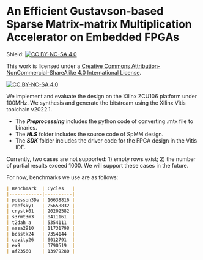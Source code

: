 # An Efficient Gustavson-based Sparse Matrix-matrix Multiplication Accelerator on Embedded FPGAs

Shield: [![CC BY-NC-SA 4.0][cc-by-nc-sa-shield]][cc-by-nc-sa]

This work is licensed under a
[Creative Commons Attribution-NonCommercial-ShareAlike 4.0 International License][cc-by-nc-sa].

[![CC BY-NC-SA 4.0][cc-by-nc-sa-image]][cc-by-nc-sa]

[cc-by-nc-sa]: http://creativecommons.org/licenses/by-nc-sa/4.0/
[cc-by-nc-sa-image]: https://licensebuttons.net/l/by-nc-sa/4.0/88x31.png
[cc-by-nc-sa-shield]: https://img.shields.io/badge/License-CC%20BY--NC--SA%204.0-lightgrey.svg

We implement and evaluate the design on the Xilinx ZCU106 platform under 100MHz. We synthesis and generate the bitstream using the Xilinx Vitis toolchain v2022.1.

+ The ***Preprocessing*** includes the python code of converting .mtx file to binaries.
+ The ***HLS*** folder includes the source code of SpMM design. 
+ The ***SDK*** folder includes the driver code for the FPGA design in the Vitis IDE.  

Currently, two cases are not supported: 1) empty rows exist; 2) the number of partial results exceed 1000. We will support these cases in the future.

For now, benchmarks we use are as follows:

```markdown
| Benchmark  | Cycles   |
|------------|----------|
| poisson3Da | 16638816 |
| raefsky1   | 25658832 |
| crystk01   | 20202582 |
| s3rmt3m3   | 8411161  |
| t2dah_a    | 5354111  |
| nasa2910   | 11731798 |
| bcsstk24   | 7354144  |
| cavity26   | 6012791  |
| ex9        | 3790519  |
| af23560    | 13979280 |
```